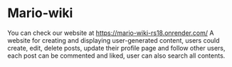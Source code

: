 # Mario-wiki
You can check our website at https://mario-wiki-rs18.onrender.com/
A website for creating and displaying user-generated content, users could create, edit, delete posts, update their profile page and follow other users, each post can be commented and liked, user can also search all contents.
